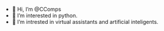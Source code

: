 - 👋 Hi, I’m @CComps
- 👀 I’m interested in python.
- 🌱 I’m intrested in virtual assistants and artificial inteligents.

<!---
CComps/CComps is a ✨ special ✨ repository because its `README.md` (this file) appears on your GitHub profile.
You can click the Preview link to take a look at your changes.
--->
